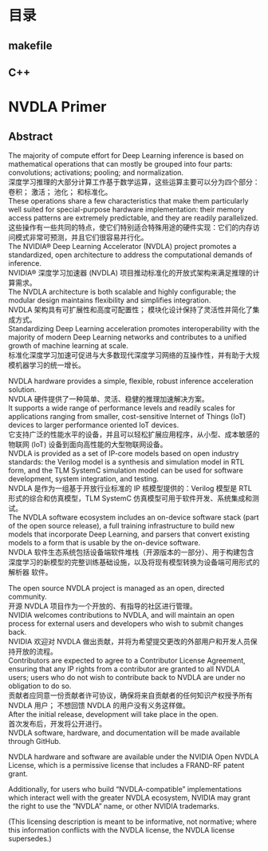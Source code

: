 # 目录
## makefile

## C++

##

# NVDLA Primer
## Abstract

The majority of compute effort for Deep Learning inference is based on mathematical operations that can mostly be grouped into four parts: convolutions; activations; pooling; and normalization.   
深度学习推理的大部分计算工作基于数学运算，这些运算主要可以分为四个部分：卷积； 激活； 池化； 和标准化。  
These operations share a few characteristics that make them particularly well suited for special-purpose hardware implementation: their memory access patterns are extremely predictable, and they are readily parallelized.   
这些操作有一些共同的特点，使它们特别适合特殊用途的硬件实现：它们的内存访问模式非常可预测，并且它们很容易并行化。  
The NVIDIA® Deep Learning Accelerator (NVDLA) project promotes a standardized, open architecture to address the computational demands of inference.   
NVIDIA® 深度学习加速器 (NVDLA) 项目推动标准化的开放式架构来满足推理的计算需求。  
The NVDLA architecture is both scalable and highly configurable; the modular design maintains flexibility and simplifies integration.   
NVDLA 架构具有可扩展性和高度可配置性； 模块化设计保持了灵活性并简化了集成方式。  
Standardizing Deep Learning acceleration promotes interoperability with the majority of modern Deep Learning networks and contributes to a unified growth of machine learning at scale.  
标准化深度学习加速可促进与大多数现代深度学习网络的互操作性，并有助于大规模机器学习的统一增长。  

NVDLA hardware provides a simple, flexible, robust inference acceleration solution.   
NVDLA 硬件提供了一种简单、灵活、稳健的推理加速解决方案。  
It supports a wide range of performance levels and readily scales for applications ranging from smaller, cost-sensitive Internet of Things (IoT) devices to larger performance oriented IoT devices.   
它支持广泛的性能水平的设备，并且可以轻松扩展应用程序，从小型、成本敏感的物联网 (IoT) 设备到面向高性能的大型物联网设备。  
NVDLA is provided as a set of IP-core models based on open industry standards: the Verilog model is a synthesis and simulation model in RTL form, and the TLM SystemC simulation model can be used for software development, system integration, and testing.   
NVDLA 是作为一组基于开放行业标准的 IP 核模型提供的：Verilog 模型是 RTL 形式的综合和仿真模型，TLM SystemC 仿真模型可用于软件开发、系统集成和测试。  
The NVDLA software ecosystem includes an on-device software stack (part of the open source release), a full training infrastructure to build new models that incorporate Deep Learning, and parsers that convert existing models to a form that is usable by the on-device software.  
NVDLA 软件生态系统包括设备端软件堆栈（开源版本的一部分）、用于构建包含深度学习的新模型的完整训练基础设施，以及将现有模型转换为设备端可用形式的解析器 软件。  

The open source NVDLA project is managed as an open, directed community.   
开源 NVDLA 项目作为一个开放的、有指导的社区进行管理。  
NVIDIA welcomes contributions to NVDLA, and will maintain an open process for external users and developers who wish to submit changes back.   
NVIDIA 欢迎对 NVDLA 做出贡献，并将为希望提交更改的外部用户和开发人员保持开放的流程。  
Contributors are expected to agree to a Contributor License Agreement, ensuring that any IP rights from a contributor are granted to all NVDLA users; users who do not wish to contribute back to NVDLA are under no obligation to do so.   
贡献者应同意一份贡献者许可协议，确保将来自贡献者的任何知识产权授予所有 NVDLA 用户； 不想回馈 NVDLA 的用户没有义务这样做。  
After the initial release, development will take place in the open.   
首次发布后，开发将公开进行。  
NVDLA software, hardware, and documentation will be made available through GitHub.


NVDLA hardware and software are available under the NVIDIA Open NVDLA License, which is a permissive license that includes a FRAND-RF patent grant. 

Additionally, for users who build “NVDLA-compatible” implementations which interact well with the greater NVDLA ecosystem, NVIDIA may grant the right to use the “NVDLA” name, or other NVIDIA trademarks. 

(This licensing description is meant to be informative, not normative; where this information conflicts with the NVDLA license, the NVDLA license supersedes.)
